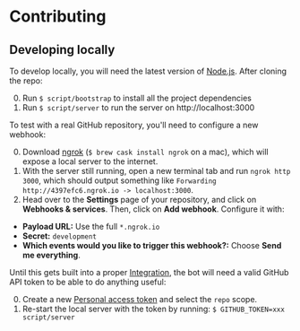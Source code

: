 # Contributing

## Developing locally

To develop locally, you will need the latest version of [Node.js](https://nodejs.org/). After cloning the repo:

0. Run `$ script/bootstrap` to install all the project dependencies
0. Run `$ script/server` to run the server on http://localhost:3000

To test with a real GitHub repository, you'll need to configure a new webhook:

0. Download [ngrok](https://ngrok.com/download) (`$ brew cask install ngrok` on a mac), which will expose a local server to the internet.
0. With the server still running, open a new terminal tab and run `ngrok http 3000`, which should output something like `Forwarding http://4397efc6.ngrok.io -> localhost:3000`.
0. Head over to the **Settings** page of your repository, and click on **Webhooks & services**. Then, click on **Add webhook**. Configure it with:
  - **Payload URL:** Use the full `*.ngrok.io`
  - **Secret:** `development`
  - **Which events would you like to trigger this webhook?:** Choose **Send me everything**.

Until this gets built into a proper [Integration](https://developer.github.com/early-access/integrations/), the bot will need a valid GitHub API token to be able to do anything useful:

0. Create a new [Personal access token](https://github.com/settings/tokens/new) and select the `repo` scope.
0. Re-start the local server with the token by running: `$ GITHUB_TOKEN=xxx script/server`
